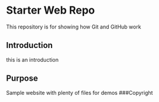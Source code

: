 # Starter Web Repo

This repository is for showing how Git and GitHub work
## Introduction
this is an introduction
## Purpose

Sample website with plenty of files for demos
###Copyright